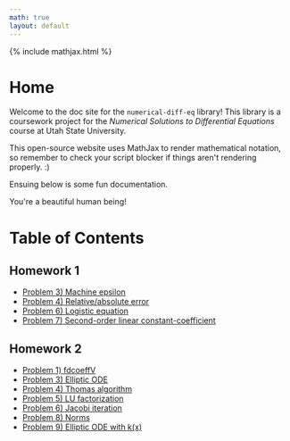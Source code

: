 ```yaml
---
math: true
layout: default
---
```


{% include mathjax.html %}

# Home
Welcome to the doc site for the ``numerical-diff-eq`` library! This library is a coursework project for the _Numerical Solutions to Differential Equations_ course at Utah State University. 

This open-source website uses MathJax to render mathematical notation, so remember to check your script blocker if things aren't rendering properly. :)

Ensuing below is some fun documentation.

You're a beautiful human being!

# Table of Contents

## Homework 1
* [Problem 3) Machine epsilon](docs/hw1/maceps.md)
* [Problem 4) Relative/absolute error](docs/hw1/error.md)
* [Problem 6) Logistic equation](docs/hw1/logistic.md)
* [Problem 7) Second-order linear constant-coefficient](docs/hw1/solcc.md)

## Homework 2
* [Problem 1) fdcoeffV](docs/hw2/fdcoeffv.md)
* [Problem 3) Elliptic ODE](docs/hw2/elliptic.md)
* [Problem 4) Thomas algorithm](docs/hw2/thomas.md)
* [Problem 5) LU factorization](docs/hw2/gausselim.md)
* [Problem 6) Jacobi iteration](docs/hw2/jacobi.md)
* [Problem 8) Norms](docs/hw2/norms.md)
* [Problem 9) Elliptic ODE with k(x)](docs/hw2/problem9.md)

